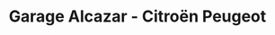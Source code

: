 ---
title: "Garage Alcazar - Citroën Peugeot"
url: /leguevin/garage-alcazar-citroen-peugeot/
shop: réparation de voitures
---